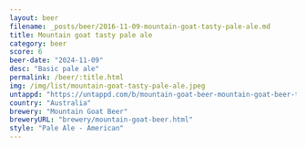 ```yaml
---
layout: beer
filename: _posts/beer/2016-11-09-mountain-goat-tasty-pale-ale.md
title: Mountain goat tasty pale ale
category: beer
score: 6
beer-date: "2024-11-09"
desc: "Basic pale ale"
permalink: /beer/:title.html
img: /img/list/mountain-goat-tasty-pale-ale.jpeg
untappd: "https://untappd.com/b/mountain-goat-beer-mountain-goat-beer-tasty-pale-ale/5626222"
country: "Australia"
brewery: "Mountain Goat Beer"
breweryURL: "brewery/mountain-goat-beer.html"
style: "Pale Ale - American"
---
```

